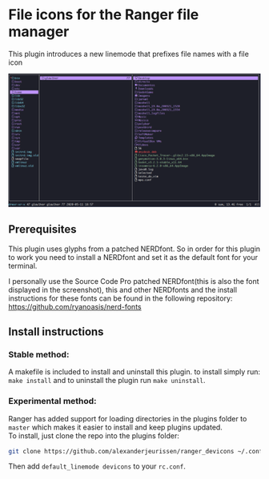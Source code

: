 # File icons for the Ranger file manager

This plugin introduces a new linemode that prefixes file names with a file icon

![image](https://github.com/glaulher/ranger_devicons/blob/master/screeshoot.png)

## Prerequisites
This plugin uses glyphs from a patched NERDfont. So in order for this plugin to work you need to
install a NERDfont and set it as the default font for your terminal.

I personally use the Source Code Pro patched NERDfont(this is also the font displayed in the
screenshot), this and other NERDfonts and the install instructions for these fonts can be found in
the following repository: https://github.com/ryanoasis/nerd-fonts

## Install instructions
### Stable method:
A makefile is included to install and uninstall this plugin. to install simply run:
`make install` and to uninstall the plugin run `make uninstall`.

### Experimental method:
Ranger has added support for loading directories in the plugins folder to `master` which makes it easier to install and keep plugins updated.  
To install, just clone the repo into the plugins folder:
```bash
git clone https://github.com/alexanderjeurissen/ranger_devicons ~/.config/ranger/plugins/ranger_devicons
```
Then add `default_linemode devicons` to your `rc.conf`.
